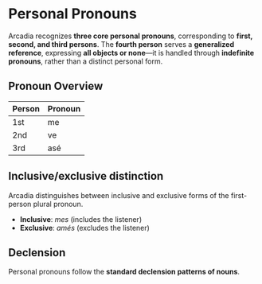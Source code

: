 # Personal Pronouns

Arcadia recognizes **three core personal pronouns**, corresponding to **first, second, and third persons**.
The **fourth person** serves a **generalized reference**, expressing **all objects or none**—it is handled through **indefinite pronouns**, rather than a distinct personal form.

## Pronoun Overview

| Person | Pronoun |
| ------ | ------- |
| 1st    | me      |
| 2nd    | ve      |
| 3rd    | asé     |

## Inclusive/exclusive distinction

Arcadia distinguishes between inclusive and exclusive forms of the first-person plural pronoun.

- **Inclusive**: _mes_ (includes the listener)
- **Exclusive**: _amés_ (excludes the listener)

## Declension

Personal pronouns follow the **standard declension patterns of nouns**.

